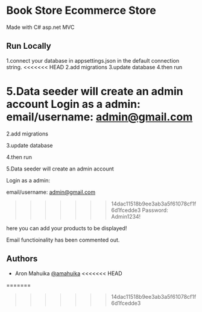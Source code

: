 
# Book Store Ecommerce Store

Made with C# asp.net MVC


## Run Locally
1.connect your database in appsettings.json in the default connection string.
<<<<<<< HEAD
2.add migrations 
3.update database
4.then run 

5.Data seeder will create an admin account
Login as a admin:
email/username: admin@gmail.com
=======

2.add migrations

3.update database 

4.then run 

5.Data seeder will create an admin account

Login as a admin:

email/username: admin@gmail.com

>>>>>>> 14dac11518b9ee3ab3a5f61078cf1f6d1fcedde3
Password: Admin1234!

here you can add your products to be displayed!

Email functioinality has been commented out.

## Authors

- Aron Mahuika [@amahuika](https://github.com/amahuika)
<<<<<<< HEAD

=======
>>>>>>> 14dac11518b9ee3ab3a5f61078cf1f6d1fcedde3
